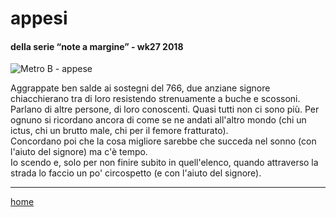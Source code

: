 # appesi  

#### della serie “note a margine” - wk27 2018  
![](https://live.staticflickr.com/65535/49138556451_a29b7a6095_z.jpg "Metro B - appese")  

Aggrappate ben salde ai sostegni del 766, due anziane signore chiacchierano tra di loro resistendo strenuamente a buche e scossoni. Parlano di altre persone, di loro conoscenti. Quasi tutti non ci sono più. Per ognuno si ricordano ancora di come se ne andati all'altro mondo (chi un ictus, chi un brutto male, chi per il femore fratturato).  
Concordano poi che la cosa migliore sarebbe che succeda nel sonno (con l'aiuto del signore) ma c'è tempo.  
Io scendo e, solo per non finire subito in quell'elenco, quando attraverso la strada lo faccio un po' circospetto (e con l'aiuto del signore).  

---  
[home](/interarete.md)
